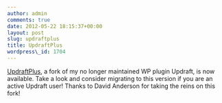 ```yaml
---
author: admin
comments: true
date: 2012-05-22 18:15:37+00:00
layout: post
slug: updraftplus
title: UpdraftPlus
wordpress\_id: 1704
---
```


[UpdraftPlus](http://wordpress.org/extend/plugins/updraftplus), a fork of my no longer maintained WP plugin Updraft, is now available. Take a look and consider migrating to this version if you are an active Updraft user! Thanks to David Anderson for taking the reins on this fork!
